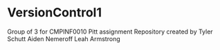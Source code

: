 # VersionControl1
Group of 3 for CMPINF0010 Pitt assignment
Repository created by Tyler Schutt
Aiden Nemeroff
Leah Armstrong

